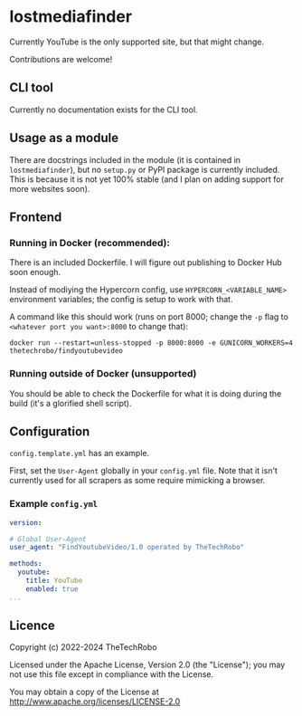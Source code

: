 # lostmediafinder
Currently YouTube is the only supported site, but that might change.

Contributions are welcome!

## CLI tool
Currently no documentation exists for the CLI tool.

## Usage as a module
There are docstrings included in the module (it is contained in `lostmediafinder`), but no `setup.py` or PyPI package is currently included. This is because it is not yet 100% stable (and I plan on adding support for more websites soon).

## Frontend
### Running in Docker (recommended):
There is an included Dockerfile. I will figure out publishing to Docker Hub soon enough.

Instead of modiying the Hypercorn config, use `HYPERCORN_<VARIABLE_NAME>` environment variables; the config is setup to work with that.

A command like this should work (runs on port 8000; change the `-p` flag to `<whatever port you want>:8000` to change that):

```
docker run --restart=unless-stopped -p 8000:8000 -e GUNICORN_WORKERS=4 thetechrobo/findyoutubevideo
```

### Running outside of Docker (unsupported)
You should be able to check the Dockerfile for what it is doing during the build (it's a glorified shell script).

## Configuration

`config.template.yml` has an example.

First, set the `User-Agent` globally in your `config.yml` file. Note that it isn't currently used for all scrapers as some require mimicking a browser.

### Example `config.yml`

```yaml
version:

# Global User-Agent
user_agent: "FindYoutubeVideo/1.0 operated by TheTechRobo"

methods:
  youtube:
    title: YouTube
    enabled: true
...
```

## Licence

Copyright (c) 2022-2024 TheTechRobo

Licensed under the Apache License, Version 2.0 (the "License");
you may not use this file except in compliance with the License.

You may obtain a copy of the License at http://www.apache.org/licenses/LICENSE-2.0
